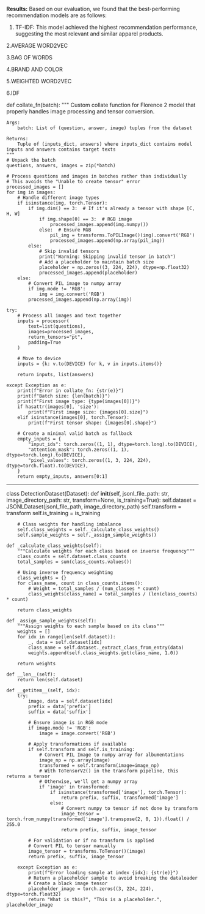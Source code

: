 
**Results:**
Based on our evaluation, we found that the best-performing recommendation models are as follows:

1. TF-IDF: This model achieved the highest recommendation performance, suggesting the most relevant and similar apparel products.

2.AVERAGE WORD2VEC

3.BAG OF WORDS

4.BRAND AND COLOR

5.WEIGHTED WORD2VEC

6.IDF


def collate_fn(batch):
    """
    Custom collate function for Florence 2 model that properly handles image processing and tensor conversion.
    
    Args:
        batch: List of (question, answer, image) tuples from the dataset
        
    Returns:
        Tuple of (inputs_dict, answers) where inputs_dict contains model inputs and answers contains target texts
    """
    # Unpack the batch
    questions, answers, images = zip(*batch)
    
    # Process questions and images in batches rather than individually
    # This avoids the "Unable to create tensor" error
    processed_images = []
    for img in images:
        # Handle different image types
        if isinstance(img, torch.Tensor):
            if img.dim() == 3:  # If it's already a tensor with shape [C, H, W]
                if img.shape[0] == 3:  # RGB image
                    processed_images.append(img.numpy())
                else:  # Ensure RGB
                    pil_img = transforms.ToPILImage()(img).convert('RGB')
                    processed_images.append(np.array(pil_img))
            else:
                # Skip invalid tensors
                print("Warning: Skipping invalid tensor in batch")
                # Add a placeholder to maintain batch size
                placeholder = np.zeros((3, 224, 224), dtype=np.float32)
                processed_images.append(placeholder)
        else:
            # Convert PIL image to numpy array
            if img.mode != 'RGB':
                img = img.convert('RGB')
            processed_images.append(np.array(img))
    
    try:
        # Process all images and text together
        inputs = processor(
            text=list(questions),
            images=processed_images,
            return_tensors="pt",
            padding=True
        )
        
        # Move to device
        inputs = {k: v.to(DEVICE) for k, v in inputs.items()}
        
        return inputs, list(answers)
    
    except Exception as e:
        print(f"Error in collate_fn: {str(e)}")
        print(f"Batch size: {len(batch)}")
        print(f"First image type: {type(images[0])}")
        if hasattr(images[0], 'size'):
            print(f"First image size: {images[0].size}")
        elif isinstance(images[0], torch.Tensor):
            print(f"First tensor shape: {images[0].shape}")
        
        # Create a minimal valid batch as fallback
        empty_inputs = {
            "input_ids": torch.zeros((1, 1), dtype=torch.long).to(DEVICE),
            "attention_mask": torch.zeros((1, 1), dtype=torch.long).to(DEVICE),
            "pixel_values": torch.zeros((1, 3, 224, 224), dtype=torch.float).to(DEVICE),
        }
        return empty_inputs, answers[0:1]



-----------

class DetectionDataset(Dataset):
    def __init__(self, jsonl_file_path: str, image_directory_path: str, transform=None, is_training=True):
        self.dataset = JSONLDataset(jsonl_file_path, image_directory_path)
        self.transform = transform
        self.is_training = is_training
        
        # Class weights for handling imbalance
        self.class_weights = self._calculate_class_weights()
        self.sample_weights = self._assign_sample_weights()
    
    def _calculate_class_weights(self):
        """Calculate weights for each class based on inverse frequency"""
        class_counts = self.dataset.class_counts
        total_samples = sum(class_counts.values())
        
        # Using inverse frequency weighting
        class_weights = {}
        for class_name, count in class_counts.items():
            # Weight = total_samples / (num_classes * count)
            class_weights[class_name] = total_samples / (len(class_counts) * count)
        
        return class_weights
    
    def _assign_sample_weights(self):
        """Assign weights to each sample based on its class"""
        weights = []
        for idx in range(len(self.dataset)):
            _, data = self.dataset[idx]
            class_name = self.dataset._extract_class_from_entry(data)
            weights.append(self.class_weights.get(class_name, 1.0))
        
        return weights
    
    def __len__(self):
        return len(self.dataset)
    
    def __getitem__(self, idx):
        try:
            image, data = self.dataset[idx]
            prefix = data['prefix']
            suffix = data['suffix']
            
            # Ensure image is in RGB mode
            if image.mode != 'RGB':
                image = image.convert('RGB')
            
            # Apply transformations if available
            if self.transform and self.is_training:
                # Convert PIL Image to numpy array for albumentations
                image_np = np.array(image)
                transformed = self.transform(image=image_np)
                # With ToTensorV2() in the transform pipeline, this returns a tensor
                # Otherwise, we'll get a numpy array
                if 'image' in transformed:
                    if isinstance(transformed['image'], torch.Tensor):
                        return prefix, suffix, transformed['image']
                    else:
                        # Convert numpy to tensor if not done by transform
                        image_tensor = torch.from_numpy(transformed['image'].transpose(2, 0, 1)).float() / 255.0
                        return prefix, suffix, image_tensor
            
            # For validation or if no transform is applied
            # Convert PIL to tensor manually
            image_tensor = transforms.ToTensor()(image)
            return prefix, suffix, image_tensor
            
        except Exception as e:
            print(f"Error loading sample at index {idx}: {str(e)}")
            # Return a placeholder sample to avoid breaking the dataloader
            # Create a black image tensor
            placeholder_image = torch.zeros((3, 224, 224), dtype=torch.float32)
            return "What is this?", "This is a placeholder.", placeholder_image


